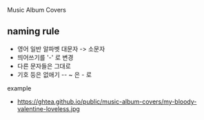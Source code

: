 Music Album Covers

## naming rule
- 영어 일반 알파벳 대문자 -> 소문자
- 띄어쓰기를 '-' 로 변경
- 다른 문자들은 그대로
- 기호 등은 없애기
-- ~ 은 - 로

example
- https://ghtea.github.io/public/music-album-covers/my-bloody-valentine-loveless.jpg